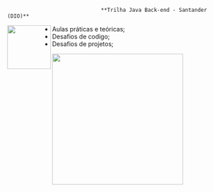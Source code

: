                                   **Trilha Java Back-end - Santander (DIO)**
                                  
<img align="left" width="100" height="100" src= https://github.com/estelaalmeida/Santander-2024-Backend-com-Java/assets/76489384/3ac3e70c-7451-4114-9e68-a3795364d016)>

- Aulas práticas e teóricas;
- Desafios de codigo;                   
- Desafios de projetos;


<img align="left" width="300" height="300" src="https://github.com/estelaalmeida/Santander-2024-Backend-com-Java/assets/76489384/7767d0b3-9d71-4b7f-83e6-4a448116052d">
